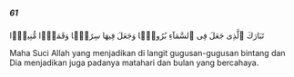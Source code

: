 ##### 61

<span class="ayah">تَبَارَكَ ٱلَّذِى جَعَلَ فِى ٱلسَّمَآءِ بُرُوجًۭا وَجَعَلَ فِيهَا سِرَٰجًۭا وَقَمَرًۭا مُّنِيرًۭا</span>

<span class="ayah_translation">Maha Suci Allah yang menjadikan di langit gugusan-gugusan bintang dan Dia menjadikan juga padanya matahari dan bulan yang bercahaya.</span>
